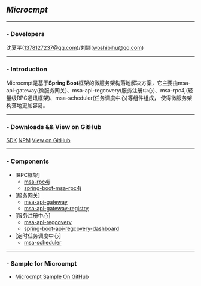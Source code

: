## _Microcmpt_

---
### - Developers
沈夏平(1378127237@qq.com)/刘颖(woshibihu@qq.com)

---
### - Introduction
Microcmpt是基于**Spring Boot**框架的微服务架构落地解决方案，它主要由msa-api-gateway(微服务网关)、msa-api-regcovery(服务注册中心)、msa-rpc4j(轻量级RPC通讯框架)、msa-scheduler(任务调度中心)等组件组成，
使得微服务架构落地更加容易。

---
### - Downloads && View on GitHub
[SDK](http://mvnrepository.com/search?q=microcmpt) 
[NPM](https://www.npmjs.com/package/msa-api-gateway) 
[View on GitHub](https://github.com/microcmpt)

---
### - Components
 - [RPC框架]
   - [msa-rpc4j](content/msa-rpc4j-use.md)
   - [spring-boot-msa-rpc4j](content/spring-boot-msa-rpc4j-use.md)
 - [服务网关] 
   - [msa-api-gateway](content/msa-api-gateway-use.md)
   - [msa-api-gateway-registry](content/msa-api-gateway-registry-use.md)
 - [服务注册中心]
   - [msa-api-regcovery](content/msa-api-regcovery-use.md)
   - [spring-boot-api-regcovery-dashboard](content/spring-boot-api-regcovery-dashboard-use.md)
 - [定时任务调度中心] 
   - [msa-scheduler](content/msa-scheduler-use.md)
 
---
### - Sample for Microcmpt
 - [Microcmpt Sample On GitHub](https://github.com/microcmpt/msa-sample)